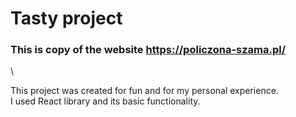 # Tasty project

### This is copy of the website https://policzona-szama.pl/

\

This project was created for fun and for my personal experience. \
I used React library and its basic functionality.
